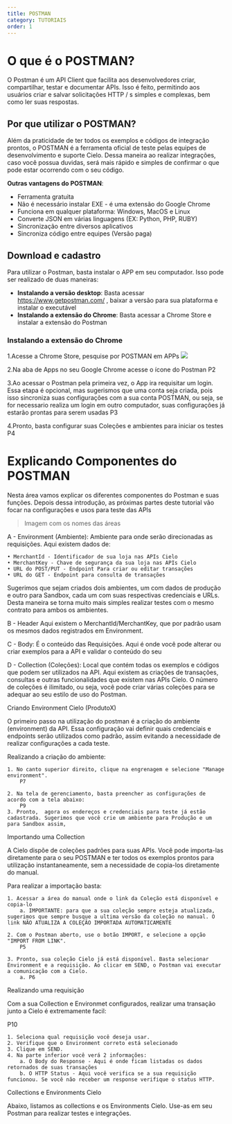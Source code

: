```yaml
---
title: POSTMAN
category: TUTORIAIS
order: 1
---
```


# O que é o POSTMAN?

O Postman é um API Client que facilita aos desenvolvedores criar, compartilhar, testar e documentar APIs. Isso é feito, permitindo aos usuários criar e salvar solicitações HTTP / s simples e complexas, bem como ler suas respostas.


## Por que utilizar o POSTMAN?

Além da praticidade de ter todos os exemplos e códigos de integração prontos, o POSTMAN é a ferramenta oficial de teste pelas equipes de desenvolvimento e suporte Cielo. Dessa maneira ao realizar integrações, caso você possua duvidas, será mais rápido e simples de confirmar o que pode estar ocorrendo com o seu código.

**Outras vantagens do POSTMAN**:

* Ferramenta gratuita
* Não é necessário instalar EXE - é uma extensão do Google Chrome
* Funciona em qualquer plataforma: Windows, MacOS e Linux
* Converte JSON em várias linguagens (EX: Python, PHP, RUBY)
* Sincronização entre diversos aplicativos
* Sincroniza código entre equipes (Versão paga)
	
## Download e cadastro

Para utilizar o Postman, basta instalar o APP em seu computador. Isso pode ser realizado de duas maneiras:

* **Instalando a versão desktop**: Basta acessar <https://www.getpostman.com/> , baixar a versão para sua plataforma e instalar o executável
* **Instalando a extensão do Chrome**: Basta acessar a Chrome Store e instalar a extensão do Postman

### Instalando a extensão do Chrome

1.Acesse a Chrome Store, pesquise por POSTMAN  em APPs
![](/uploads/versions/p1.png)
		
2.Na aba de Apps no seu Google Chrome acesse o ícone do Postman
		P2
	
3.Ao acessar o Postman pela primeira vez, o App ira requisitar um login. Essa etapa é opcional, mas sugerismos que uma conta seja criada, pois isso sincroniza suas configurações com a sua conta POSTMAN, ou seja, se for necessario realiza um login em outro computador, suas configurações já estarão prontas para serem usadas
		P3
		
4.Pronto, basta configurar suas Coleções  e ambientes para iniciar os testes
		P4

# Explicando Componentes do POSTMAN

Nesta área vamos explicar os diferentes componentes do Postman e suas funções. Depois dessa introdução, as próximas partes deste tutorial vão focar na configurações e usos para teste das APIs



> Imagem com os nomes das áreas



A - Environment (Ambiente):
Ambiente para onde serão direcionadas as requisições.
Aqui existem dados de:

	• MerchantId - Identificador de sua loja nas APIs Cielo
	• MerchantKey - Chave de segurança da sua loja nas APIs Cielo
	• URL do POST/PUT - Endpoint Para criar ou editar transações
	• URL do GET - Endpoint para consulta de transações

Sugerimos que sejam criados dois ambientes, um com dados de produção e outro para Sandbox, cada um com suas respectivas credenciais e URLs.
Desta maneira se torna muito mais simples realizar testes com o mesmo contrato para ambos os ambientes.


B - Header
Aqui existem o MerchantId/MerchantKey, que por padrão usam os mesmos dados registrados em Environment.


C - Body:
É o conteúdo das Requisições. Aqui é onde você pode alterar ou criar exemplos para a API e validar o conteúdo do seu 

D - Collection (Coleções):
Local que contém todas os exemplos e códigos que podem ser utilizados na API. Aqui existem as criações de transações, consultas e outras funcionalidades que existem nas APIs Cielo.
O número de coleções é ilimitado, ou seja, você pode criar várias coleções para se adequar ao seu estilo de uso do Postman.


Criando Environment Cielo (ProdutoX)

O primeiro passo na utilização do postman é a criação do ambiente (environment) da API. Essa configuração vai definir quais credenciais e endpoints serão utilizados como padrão, assim evitando a necessidade de realizar configurações a cada teste.

Realizando a criação do ambiente:

	1. No canto superior direito, clique na engrenagem e selecione "Manage environment".
		P7
		
	2. Na tela de gerenciamento, basta preencher as configurações de acordo com a tela abaixo:
		P9
	3. Pronto,  agora os endereços e credenciais para teste já estão cadastrada. Sugerimos que você crie um ambiente para Produção e um para Sandbox assim,
	


Importando uma Collection

A Cielo dispõe de coleções padrões para suas APIs. Você pode importa-las diretamente para o seu POSTMAN e ter todos os exemplos prontos para utilização instantaneamente, sem a necessidade de copia-los diretamente do manual.

Para realizar a importação basta:

	1. Acessar a área do manual onde o link da Coleção está disponível e copia-lo
		a. IMPORTANTE: para que a sua coleção sempre esteja atualizada, sugerimos que sempre busque a ultima versão da coleção no manual. O link NÃO ATUALIZA A COLEÇÃO IMPORTADA AUTOMATICAMENTE
	
	2. Com o Postman aberto, use o botão IMPORT, e selecione a opção "IMPORT FROM LINK".
		P5
		
	3. Pronto, sua coleção Cielo já está disponível. Basta selecionar Environment e a requisição. Ao clicar em SEND, o Postman vai executar a comunicação com a Cielo.
		a. P6
	


Realizando uma requisição

Com a sua Collection e Environmet configurados, realizar uma transação junto a Cielo é extremamente facil:

P10

	1. Seleciona qual requisição você deseja usar.
	2. Verifique que o Environment correto está selecionado
	3. Clique em SEND.
	4. Na parte inferior você verá 2 informações:
		a. O Body do Response - Aqui é onde ficam listadas os dados retornados de suas transações
		b. O HTTP Status - Aqui você verifica se a sua requisição funcionou. Se você não receber um response verifique o status HTTP.



Collections e Environments  Cielo

Abaixo, listamos as collections e os Environments Cielo. Use-as em seu Postman para realizar testes e integrações.